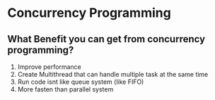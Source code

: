 # Concurrency Programming


## What Benefit you can get from concurrency programming?
1. Improve performance
2. Create Multithread that can handle multiple task at the same time
3. Run code isnt like queue system (like FIFO)
4. More fasten than parallel system